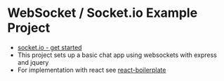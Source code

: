 # WebSocket / Socket.io Example Project

- [socket.io - get started](https://socket.io/get-started/chat/)
- This project sets up a basic chat app using websockets with express and jquery
- For implementation with react see [react-boilerplate](https://github.com/bix6/react-boilerplate)
